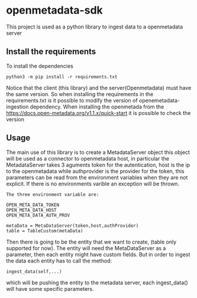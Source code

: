 # openmetadata-sdk
This project is used as a python library to ingest data to a openmetadata server

## Install the requirements
To install the dependencies
```
python3 -m pip install -r requirements.txt
```
Notice that the client (this library) and the server(Openmetadata) must have the same version. So when installing the requirements in the requirements.txt is it possible to modify the version of openemetadata-ingestion dependency. When installing the openmetada from the https://docs.open-metadata.org/v1.1.x/quick-start it is possible to check the version

## Usage
The main use of this library is to create a MetadataServer object this object will be used as a connector to openmetadata host, in particular the MetadataServer takes 3 aguments token for the autentication, host is the ip to the openmetadata while authprovider is the provider for the token,
this parameters can be read from the environment variables when they are not explicit. If there is no environments varible an exception will be thrown.
```
The three environment variable are:

OPEN_META_DATA_TOKEN
OPEN_META_DATA_HOST
OPEN_META_DATA_AUTH_PROV
```
```
metaData = MetaDataServer(token,host,authProvider) 
table = TableCustom(metaData)
```
Then there is going to be the entity that we want to create, (table only supported for now). The entity will need the MetaDataServer as a parameter, then each entity might have custom fields. But in order to ingest the data each entity has to call the method:
```
ingest_data(self,...)
```
which will be pushing the entity to the metadata server, each ingest_data() will have some specific parameters.
